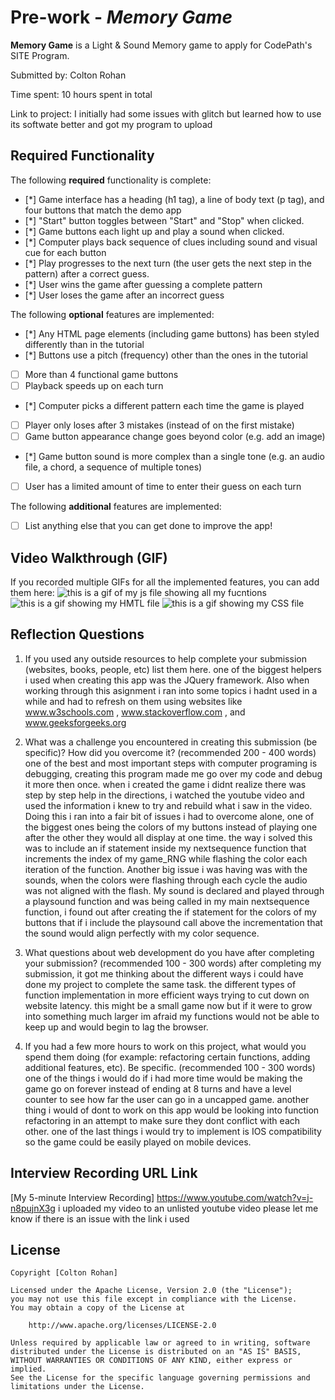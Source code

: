 # Pre-work - *Memory Game*

**Memory Game** is a Light & Sound Memory game to apply for CodePath's SITE Program. 

Submitted by: Colton Rohan

Time spent: 10 hours spent in total

Link to project: I initially had some issues with glitch but learned how to use its softwate better and got my program to upload 

## Required Functionality

The following **required** functionality is complete:

* [*] Game interface has a heading (h1 tag), a line of body text (p tag), and four buttons that match the demo app
* [*] "Start" button toggles between "Start" and "Stop" when clicked. 
* [*] Game buttons each light up and play a sound when clicked. 
* [*] Computer plays back sequence of clues including sound and visual cue for each button
* [*] Play progresses to the next turn (the user gets the next step in the pattern) after a correct guess. 
* [*] User wins the game after guessing a complete pattern
* [*] User loses the game after an incorrect guess

The following **optional** features are implemented:

* [*] Any HTML page elements (including game buttons) has been styled differently than in the tutorial
* [*] Buttons use a pitch (frequency) other than the ones in the tutorial
* [ ] More than 4 functional game buttons
* [ ] Playback speeds up on each turn
* [*] Computer picks a different pattern each time the game is played
* [ ] Player only loses after 3 mistakes (instead of on the first mistake)
* [ ] Game button appearance change goes beyond color (e.g. add an image)
* [*] Game button sound is more complex than a single tone (e.g. an audio file, a chord, a sequence of multiple tones)
* [ ] User has a limited amount of time to enter their guess on each turn

The following **additional** features are implemented:

- [ ] List anything else that you can get done to improve the app!

## Video Walkthrough (GIF)

If you recorded multiple GIFs for all the implemented features, you can add them here:
![this is a gif of my js file showing all my fucntions](https://recordit.co/qcRFiecTW1)
![this is a gif showing my HMTL file](https://recordit.co/Go5xWhBxJ9)
![this is a gif showing my CSS file](https://recordit.co/GiPUOIkCao)

## Reflection Questions
1. If you used any outside resources to help complete your submission (websites, books, people, etc) list them here. 
one of the biggest helpers i used when creating this app was the JQuery framework. Also when working through this asignment i ran into some topics i hadnt used in a while and had to refresh on them using websites like www.w3schools.com , www.stackoverflow.com , and www.geeksforgeeks.org

2. What was a challenge you encountered in creating this submission (be specific)? How did you overcome it? (recommended 200 - 400 words) 
one of the best and most important steps with computer programing is debugging, creating this program made me go over my code and debug it more then once. when i created the game i didnt realize there was step by step help in the directions, i watched the youtube video and used the information i knew to try and rebuild what i saw in the video. Doing this i ran into a fair bit of issues i had to overcome alone, one of the biggest ones being the colors of my buttons instead of playing one after the other they would all display at one time. the way i solved this was to include an if statement inside my nextsequence function that increments the index of my game_RNG while flashing the color each iteration of the function. Another big issue i was having was with the sounds, when the colors were flashing through each cycle the audio was not aligned with the flash. My sound is declared and played through a playsound function and was being called in my main nextsequence function, i found out after creating the if statement for the colors of my buttons that if i include the playsound call above the incrementation that the sound would align perfectly with my color sequence.

3. What questions about web development do you have after completing your submission? (recommended 100 - 300 words) 
after completing my submission, it got me thinking about the different ways i could have done my project to complete the same task. the different types of function implementation in more efficient ways trying to cut down on website latency. this might be a small game now but if it were to grow into something much larger im afraid my functions would not be able to keep up and would begin to lag the browser.

4. If you had a few more hours to work on this project, what would you spend them doing (for example: refactoring certain functions, adding additional features, etc). Be specific. (recommended 100 - 300 words) 
one of the things i would do if i had more time would be making the game go on forever instead of ending at 8 turns and have a level counter to see how far the user can go in a uncapped game. another thing i would of dont to work on this app would be looking into function refactoring in an attempt to make sure they dont conflict with each other. one of the last things i would try to implement is IOS compatibility so the game could be easily played on mobile devices.



## Interview Recording URL Link

[My 5-minute Interview Recording] https://www.youtube.com/watch?v=j-n8pujnX3g i uploaded my video to an unlisted youtube video please let me know if there is an issue with the link i used


## License

    Copyright [Colton Rohan]

    Licensed under the Apache License, Version 2.0 (the "License");
    you may not use this file except in compliance with the License.
    You may obtain a copy of the License at

        http://www.apache.org/licenses/LICENSE-2.0

    Unless required by applicable law or agreed to in writing, software
    distributed under the License is distributed on an "AS IS" BASIS,
    WITHOUT WARRANTIES OR CONDITIONS OF ANY KIND, either express or implied.
    See the License for the specific language governing permissions and
    limitations under the License.
